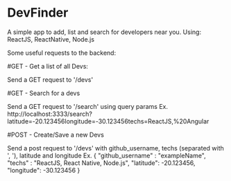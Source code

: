 # DevFinder
A simple app to add, list and search for developers near you. Using: ReactJS, ReactNative, Node.js


Some useful requests to the backend:

#GET - Get a list of all Devs:

Send a GET request to '/devs'


#GET - Search for a devs

Send a GET request to '/search' using query params
Ex.
http://localhost:3333/search?latitude=-20.123456longitude=-30.123456techs=ReactJS,%20Angular


#POST - Create/Save a new Devs

Send a post request to '/devs' with github_username, techs (separated with ', '), latitude and longitude
Ex.
{
	"github_username" : "exampleName",
	"techs" : "ReactJS, React Native, Node.js",
	"latitude": -20.123456,
	"longitude": -30.123456
}
